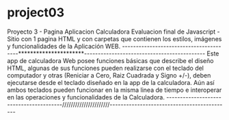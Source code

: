 # project03
Proyecto 3 - Pagina Aplicacion Calculadora Evaluacion final de Javascript - Sitio con 1 pagina HTML y con carpetas que contienen los estilos, imágenes y funcionalidades de la Aplicación WEB.
----------------------------------------**********************--------------------------------------------
Este app de calculadora Web posee funciones básicas que describe el diseño HTML, algunas de sus funciones
pueden realizarse con el teclado del computador y otras (Reniciar a Cero, Raiz Cuadrada y Signo +/-), deben
ejecutarse desde el teclado diseñado en la app de la calculadora. Aún así ambos teclados pueden funcionar
en la misma linea de tiempo e interoperar en las operaciones y funcionalidades de la Calculadora.
----------------------------------------//////////////////////--------------------------------------------
